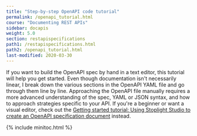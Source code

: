 ```yaml
---
title: "Step-by-step OpenAPI code tutorial"
permalink: /openapi_tutorial.html
course: "Documenting REST APIs"
sidebar: docapis
weight: 5.0
section: restapispecifications
path1: /restapispecifications.html
path2: /openapi_tutorial.html
last-modified: 2020-03-30
---
```


If you want to build the OpenAPI spec by hand in a text editor, this tutorial will help you get started. Even though documentation isn't necessarily linear, I break down the various sections in the OpenAPI YAML file and go through them line by line. Approaching the OpenAPI file manually requires a more advanced understanding of the spec, YAML or JSON syntax, and how to approach strategies specific to your API. If you're a beginner or want a visual editor, check out the [Getting started tutorial: Using Stoplight Studio to create an OpenAPI specification document](pubapis_openapis_quickstart_stoplight.html) instead.

{% include minitoc.html %}
